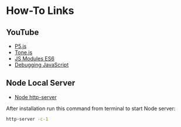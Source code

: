 # How-To Links
## YouTube
* [P5.js](https://www.youtube.com/playlist?list=PLDGMdoFTY9GGi0VlKeqPhfBZoiY8-3VEB&jct=wcGCirEO-0937UVMCiYe5mgAurX2bw)
* [Tone.js](https://www.youtube.com/playlist?list=PLDGMdoFTY9GFmu4cZGBNXhtnHvSmh2Shp&jct=NZeYX_cXbD5brLKqf5tLN75CNvT1oQ)
* [JS Modules ES6](https://youtu.be/JDDn57_z5Og?t=357)
* [Debugging JavaScript](https://youtu.be/AX7uybwukkk)

## Node Local Server
* [Node http-server](https://github.com/processing/p5.js/wiki/Local-server#node-http-server-2nd-option)

After installation run this command from terminal to start Node server:
```bash
http-server -c-1
```